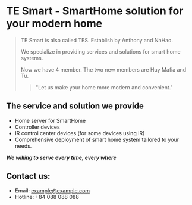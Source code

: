# TE Smart - SmartHome solution for your modern home

> TE Smart is also called TES. Establish by Anthony and NhHao.
>
> We specialize in providing services and solutions for smart home systems.
>
> Now we have 4 member. The two new members are Huy Mafia and Tu.
>
> > "Let us make your home more modern and convenient."

## The service and solution we provide

- Home server for SmartHome
- Controller devices
- IR control center devices (for some devices using IR)
- Comprehensive deployment of smart home system tailored to your needs.

___We willing to serve every time, every where___

## Contact us:

- Email: example@example.com
- Hotline: +84 088 088 088